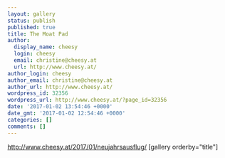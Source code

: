 ```yaml
---
layout: gallery
status: publish
published: true
title: The Moat Pad
author:
  display_name: cheesy
  login: cheesy
  email: christine@cheesy.at
  url: http://www.cheesy.at/
author_login: cheesy
author_email: christine@cheesy.at
author_url: http://www.cheesy.at/
wordpress_id: 32356
wordpress_url: http://www.cheesy.at/?page_id=32356
date: '2017-01-02 13:54:46 +0000'
date_gmt: '2017-01-02 12:54:46 +0000'
categories: []
comments: []
---
```

http://www.cheesy.at/2017/01/neujahrsausflug/
[gallery orderby="title"]
